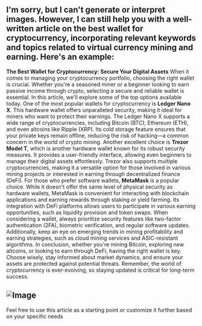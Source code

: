 I'm sorry, but I can't generate or interpret images. However, I can still help you with a well-written article on the best wallet for cryptocurrency, incorporating relevant keywords and topics related to virtual currency mining and earning. Here's an example:
---
**The Best Wallet for Cryptocurrency: Secure Your Digital Assets**
When it comes to managing your cryptocurrency portfolio, choosing the right wallet is crucial. Whether you're a seasoned miner or a beginner looking to earn passive income through crypto, selecting a secure and reliable wallet is essential. In this article, we'll explore some of the top options available today.
One of the most popular wallets for cryptocurrency is **Ledger Nano X**. This hardware wallet offers unparalleled security, making it ideal for miners who want to protect their earnings. The Ledger Nano X supports a wide range of cryptocurrencies, including Bitcoin (BTC), Ethereum (ETH), and even altcoins like Ripple (XRP). Its cold storage feature ensures that your private keys remain offline, reducing the risk of hacking—a common concern in the world of crypto mining.
Another excellent choice is **Trezor Model T**, which is another hardware wallet known for its robust security measures. It provides a user-friendly interface, allowing even beginners to manage their digital assets effortlessly. Trezor also supports multiple cryptocurrencies, making it a versatile option for those involved in various mining projects or interested in earning through decentralized finance (DeFi).
For those who prefer software wallets, **MetaMask** is a popular choice. While it doesn't offer the same level of physical security as hardware wallets, MetaMask is convenient for interacting with blockchain applications and earning rewards through staking or yield farming. Its integration with DeFi platforms allows users to participate in various earning opportunities, such as liquidity provision and token swaps.
When considering a wallet, always prioritize security features like two-factor authentication (2FA), biometric verification, and regular software updates. Additionally, keep an eye on emerging trends in mining profitability and earning strategies, such as cloud mining services and ASIC-resistant algorithms.
In conclusion, whether you're mining Bitcoin, exploring new altcoins, or looking to earn through DeFi, having the right wallet is key. Choose wisely, stay informed about market dynamics, and ensure your assets are protected against potential threats. Remember, the world of cryptocurrency is ever-evolving, so staying updated is critical for long-term success.

![Image](https://github.com/user-attachments/assets/d7419ec9-dc67-403f-bf28-8faea5f1f74f)
---
Feel free to use this article as a starting point or customize it further based on your specific needs
